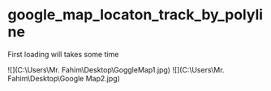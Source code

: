 # google_map_locaton_track_by_polyline
First loading will takes some time

![](C:\Users\Mr. Fahim\Desktop\GoggleMap1.jpg) ![](C:\Users\Mr. Fahim\Desktop\Google Map2.jpg)


